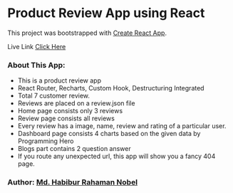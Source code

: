 # Product Review App using React

This project was bootstrapped with [Create React App](https://github.com/facebook/create-react-app).

Live Link [Click Here](https://product-review-nobel7761.netlify.app/)

### About This App:
- This is a product review app</li>
- React Router, Recharts, Custom Hook, Destructuring Integrated</li>
- Total 7 customer review.</li>
- Reviews are placed on a review.json file</li>
- Home page consists only 3 reviews</li>
- Review page consists all reviews</li>
- Every review has a image, name, review and rating of a particular user.</li>
- Dashboard page consists 4 charts based on the given data by Programming Hero</li>
- Blogs part contains 2 question answer</li>
- If you route any unexpected url, this app will show you a fancy 404 page.</li>


### Author: [Md. Habibur Rahaman Nobel](https://habibur-rahaman-portfolio.netlify.app/)